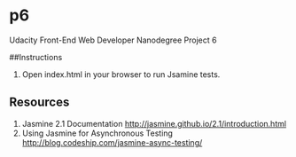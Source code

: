 p6
===============================

Udacity Front-End Web Developer Nanodegree Project 6

##Instructions

1.  Open index.html in your browser to run Jsamine tests.

## Resources
1.  Jasmine 2.1 Documentation
    http://jasmine.github.io/2.1/introduction.html
2.  Using Jasmine for Asynchronous Testing
    http://blog.codeship.com/jasmine-async-testing/
